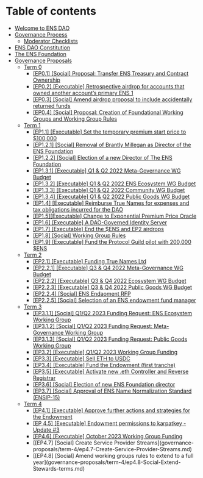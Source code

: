 # Table of contents

* [Welcome to ENS DAO](README.md)
* [Governance Process](process/README.md)
  * [Moderator Checklists](process/moderator-checklists.md)
* [ENS DAO Constitution](ens-dao-constitution.md)
* [The ENS Foundation](the-ens-foundation.md)
* [Governance Proposals](governance-proposals/README.md)
  * [Term 0](governance-proposals/term-0/README.md)
    * [\[EP0.1\] \[Social\] Proposal: Transfer ENS Treasury and Contract Ownership](governance-proposals/term-0/ep1-social-proposal-transfer-ens-treasury-and-contract-ownership.md)
    * [\[EP0.2\] \[Executable\] Retrospective airdrop for accounts that owned another account’s primary ENS 1](governance-proposals/term-0/ep2-executable-retrospective-airdrop-for-accounts-that-owned-another-accounts-primary-ens-1.md)
    * [\[EP0.3\] \[Social\] Amend airdrop proposal to include accidentally returned funds](governance-proposals/term-0/ep3-social-amend-airdrop-proposal-to-include-accidentally-returned-funds.md)
    * [\[EP0.4\] \[Social\] Proposal: Creation of Foundational Working Groups and Working Group Rules](governance-proposals/term-0/ep4-social-proposal-creation-of-foundational-working-groups-and-working-group-rules.md)
  * [Term 1](governance-proposals/term-1/README.md)
    * [\[EP1.1\] \[Executable\] Set the temporary premium start price to $100,000](governance-proposals/term-1/ep5-executable-set-the-temporary-premium-start-price-to-usd100-000.md)
    * [\[EP1.2.1\] \[Social\] Removal of Brantly Millegan as Director of the ENS Foundation](governance-proposals/term-1/ep6.1-social-removal-of-brantly-millegan-as-director-of-the-ens-foundation.md)
    * [\[EP1.2.2\] \[Social\] Election of a new Director of The ENS Foundation](governance-proposals/term-1/ep6.2-social-election-of-a-new-director-of-the-ens-foundation.md)
    * [\[EP1.3.1\] \[Executable\] Q1 & Q2 2022 Meta-Governance WG Budget](governance-proposals/term-1/ep7.1-executable-q1-and-q2-2022-meta-governance-wg-budget.md)
    * [\[EP1.3.2\] \[Executable\] Q1 & Q2 2022 ENS Ecosystem WG Budget](governance-proposals/term-1/ep7.2-executable-q1-and-q2-2022-ens-ecosystem-wg-budget.md)
    * [\[EP1.3.3\] \[Executable\] Q1 & Q2 2022 Community WG Budget](governance-proposals/term-1/ep7.3-executable-q1-and-q2-2022-community-wg-budget.md)
    * [\[EP1.3.4\] \[Executable\] Q1 & Q2 2022 Public Goods WG Budget](governance-proposals/term-1/ep7.4-executable-q1-and-q2-2022-public-goods-wg-budget.md)
    * [\[EP1.4\] \[Executable\] Reimburse True Names for expenses and tax obligations incurred for the DAO](governance-proposals/term-1/ep8-executable-reimburse-true-names-for-expenses-and-tax-obligations-incurred-for-the-dao.md)
    * [\[EP1.5\]\[Executable\] Change to Exponential Premium Price Oracle](governance-proposals/term-1/ep9-executable-change-to-exponential-premium-price-oracle.md)
    * [\[EP1.6\] \[Executable\] A DAO-Governed Identity Server](governance-proposals/term-1/ep10-executable-a-dao-governed-identity-server.md)
    * [\[EP1.7\] \[Executable\] End the $ENS and EP2 airdrops](governance-proposals/term-1/ep11-executable-end-airdrop.md)
    * [\[EP1.8\] \[Social\] Working Group Rules](governance-proposals/term-1/ep12-working-group-rules.md)
    * [\[EP1.9\] \[Executable\] Fund the Protocol Guild pilot with 200,000 $ENS](governance-proposals/term-1/ep13-protocol-guild-pilot.md)
  * [Term 2](governance-proposals/term-2/README.md)
    * [\[EP2.1\] \[Executable\] Funding True Names Ltd](governance-proposals/term-2/ep14-funding-true-names-ltd.md)
    * [\[EP2.2.1\] \[Executable\] Q3 & Q4 2022 Meta-Governance WG Budget](governance-proposals/term-2/ep16.1-executable-q3-and-q4-2022-meta-governance-wg-budget.md)
    * [\[EP2.2.2\] \[Executable\] Q3 & Q4 2022 Ecosystem WG Budget](governance-proposals/term-2/ep16.2-executable-q3-and-q4-2022-ens-ecosystem-wg-budget.md)
    * [\[EP2.2.3\] \[Executable\] Q3 & Q4 2022 Public Goods WG Budget](governance-proposals/term-2/ep16.3-executable-q3-and-q4-2022-public-goods-wg-budget.md)
    * [\[EP2.2.4\] \[Social\] ENS Endaoment RFP](governance-proposals/term-2/ep2.2.4-social-ens-endaoment-rfp.md)
    * [\[EP2.2.5\] \[Social\] Selection of an ENS endowment fund manager](governance-proposals/term-2/social-ep2.2.5-selection-of-an-ens-endowment-fund-manager.md)
  * [Term 3](governance-proposals/term-3/README.md)
    * [\[EP3.1.1\] \[Social\] Q1/Q2 2023 Funding Request: ENS Ecosystem Working Group](governance-proposals/term-3/ep3.1.1-social-q1-q2-2023-funding-request-ens-ecosystem-working-group.md)
    * [\[EP3.1.2\] \[Social\] Q1/Q2 2023 Funding Request: Meta-Governance Working Group](governance-proposals/term-3/ep3.1.2-social-q1-q2-2023-funding-request-meta-governance-working-group.md)
    * [\[EP3.1.3\] \[Social\] Q1/Q2 2023 Funding Request: Public Goods Working Group](governance-proposals/term-3/ep3.1.3-social-q1-q2-2023-funding-request-public-goods-working-group.md)
    * [\[EP3.2\] \[Executable\] Q1/Q2 2023 Working Group Funding](governance-proposals/term-3/ep3.2-executable-q1-q2-2023-working-group-funding.md)
    * [\[EP3.3\] \[Executable\] Sell ETH to USDC](governance-proposals/term-3/ep3.3-executable-sell-eth-to-usdc.md)
    * [\[EP3.4\] \[Executable\] Fund the Endowment (first tranche)](governance-proposals/term-3/ep3.4-fund-the-endowment.md)
    * [\[EP3.5\] \[Executable\] Activate new .eth Controller and Reverse Registrar](governance-proposals/term-3/ep3.5-executable-activate-new-eth-controller-and-reverse-registrar.md)
    * [\[EP3.6\] \[Social\] Election of new ENS Foundation director](governance-proposals/term-3/ep3.6-social-election-of-new-ens-foundation-director.md)
    * [\[EP3.7\] \[Social\] Approval of ENS Name Normalization Standard (ENSIP-15)](governance-proposals/term-3/ep3.7-social-approval-of-ens-name-normalization-standard-ensip-15.md)
  * [Term 4](governance-proposals/term-4/README.md)
    * [\[EP4.1\] \[Executable\] Approve further actions and strategies for the Endowment](governance-proposals/term-4/ep4.1-executable-approve-further-actions-and-strategies-for-the-endowment.md)
    * [\[EP 4.5\] \[Executable\] Endowment permissions to karpatkey - Update #3](governance-proposals/term-4/ep4.5-Executable-endowment-permissions-to-karpatkey-update-3.md)
    * [\[EP4.6\] \[Executable\] October 2023 Working Group Funding](governance-proposals/term-4/ep-4.6-executable-october-2023-working-group-funding.md)
    * [\[EP4.7] \[Social] Create Service Provider Streams](governance-proposals/term-4/ep4.7-Create-Service-Provider-Streams.md)
    * [\[EP4.8] \[Social] Amend working groups rules to extend to a full year](governance-proposals/term-4/ep4.8-Social-Extend-Stewards-terms.md)
